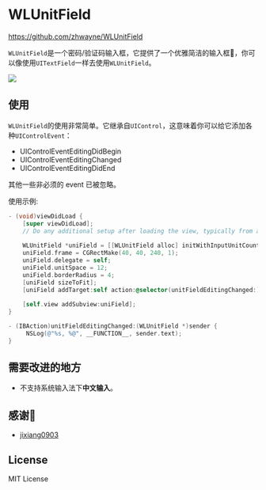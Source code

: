 # WLUnitField

https://github.com/zhwayne/WLUnitField

`WLUnitField`是一个密码/验证码输入框，它提供了一个优雅简洁的输入框🙂，你可以像使用`UITextField`一样去使用`WLUnitField`。

![](./demo.gif)


## 使用

`WLUnitField`的使用非常简单。它继承自`UIControl`，这意味着你可以给它添加各种`UIControlEvent`：
* UIControlEventEditingDidBegin
* UIControlEventEditingChanged
* UIControlEventEditingDidEnd

其他一些非必须的 event 已被忽略。

使用示例:

``` Objective-C
- (void)viewDidLoad {
    [super viewDidLoad];
    // Do any additional setup after loading the view, typically from a nib.
    
    WLUnitField *uniField = [[WLUnitField alloc] initWithInputUnitCount:4];
    uniField.frame = CGRectMake(40, 40, 240, 1);
    uniField.delegate = self;
    uniField.unitSpace = 12;
    uniField.borderRadius = 4;
    [uniField sizeToFit];
    [uniField addTarget:self action:@selector(unitFieldEditingChanged:) forControlEvents:UIControlEventEditingChanged];
    
    [self.view addSubview:uniField];
}

- (IBAction)unitFieldEditingChanged:(WLUnitField *)sender {
     NSLog(@"%s, %@", __FUNCTION__, sender.text);
}
```


## 需要改进的地方
- 不支持系统输入法下**中文输入**。


## 感谢🙏
* [jixiang0903](https://github.com/jixiang0903)


## License
MIT License
